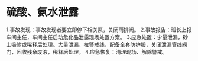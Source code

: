# 硫酸、氨水泄露
1.事故发现：事故发现者要立即停下相关泵，关闭雨排阀。
2.事故报告：班长上报车间主任，车间主任启动危化品泄露现场处置方案。
3.应急处置：少量泄漏，砂土吸附或稀释后处理。大量泄漏，拉警戒线，配备全套防护服，关闭泄漏管线阀门，回收残余废液，稀释后处理。
4.应急恢复：清理现场、解除警戒。
